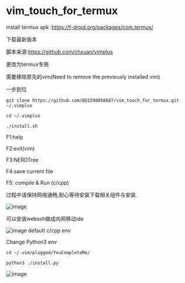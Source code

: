 # vim_touch_for_termux

install termux apk :https://f-droid.org/packages/com.termux/

下载最新版本

脚本来源:https://github.com/chxuan/vimplus

更改为termux专用


需要移除原先的vim(Need to remove the previously installed vim)

一步到位

    git clone https://github.com/QQ1598058687/vim_touch_for_termux.git ~/.vimplus
    
    cd ~/.vimplus
    
    ./install.sh
    

F1:help    

F2:exit(vim)  

F3:NERDTree  

F4:save current file

F5: compile & Run (c/cpp)
    
过程中请保持网络通畅,耐心等待安装下载相关组件与安装.

![image](https://github.com/QQ1598058687/vim_touch_for_termux/blob/main/demo.gif)

可以安装webssh做成内网移动ide


![image](https://github.com/QQ1598058687/vim_touch_for_termux/blob/main/Mobile%20ide.gif)
default c/cpp env

Change Python3 env

    cd ~/.vim/plugged/YouCompleteMe/
    
    python3 ./install.py

![image](https://github.com/QQ1598058687/vim_touch_for_termux/blob/main/Screenshot_2021-10-21-19-47-50-079_com.termux.png)
    
    
